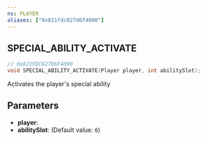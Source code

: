 ```yaml
---
ns: PLAYER
aliases: ["0x821fdc827d6f4090"]
---
```

## SPECIAL_ABILITY_ACTIVATE

```c
// 0x821FDC827D6F4090
void SPECIAL_ABILITY_ACTIVATE(Player player, int abilitySlot);
```

Activates the player's special ability


## Parameters
* **player**: 
* **abilitySlot**: (Default value: `0`)
